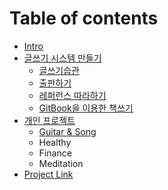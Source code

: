 # Table of contents

* [Intro](README.md)
* [글쓰기 시스템 만들기](system/README.md)
  * [글쓰기습관](system/habit.md)
  * [출판하기](system/publish.md)
  * [레퍼런스 따라하기](system/copying.md)
  * [GitBook을 이용한 책쓰기](system/gitbook.md)
* [개인 프로젝트](personal/README.md)
  * [Guitar & Song](personal/mymusic.md)
  * Healthy
  * Finance
  * Meditation
* [Project Link](https://jungcho.gitbook.io/project)



